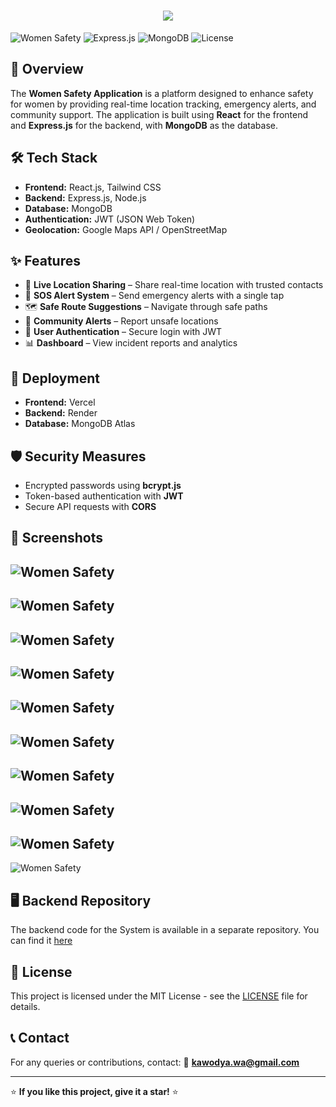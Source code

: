 <h1 align="center">
    <img src="https://readme-typing-svg.herokuapp.com/?font=Righteous&size=35&center=true&vCenter=true&width=700&height=70&duration=4000&lines=Safe+Guard+Women+Safety+App&color=800080" />
</h1>

![Women Safety](https://img.shields.io/badge/Women_Safety-React-blueviolet)
![Express.js](https://img.shields.io/badge/Backend-Express.js-green)
![MongoDB](https://img.shields.io/badge/Database-MongoDB-brightgreen)
![License](https://img.shields.io/badge/License-MIT-yellow.svg)

## 🚀 Overview
The **Women Safety Application** is a platform designed to enhance safety for women by providing real-time location tracking, emergency alerts, and community support. The application is built using **React** for the frontend and **Express.js** for the backend, with **MongoDB** as the database.

## 🛠 Tech Stack
- **Frontend:** React.js, Tailwind CSS
- **Backend:** Express.js, Node.js
- **Database:** MongoDB
- **Authentication:** JWT (JSON Web Token)
- **Geolocation:** Google Maps API / OpenStreetMap

## ✨ Features
- 📍 **Live Location Sharing** – Share real-time location with trusted contacts
- 🚨 **SOS Alert System** – Send emergency alerts with a single tap
- 🗺 **Safe Route Suggestions** – Navigate through safe paths
- 📢 **Community Alerts** – Report unsafe locations
- 🔐 **User Authentication** – Secure login with JWT
- 📊 **Dashboard** – View incident reports and analytics

## 🚀 Deployment
- **Frontend:**  Vercel
- **Backend:** Render 
- **Database:** MongoDB Atlas

## 🛡 Security Measures
- Encrypted passwords using **bcrypt.js**
- Token-based authentication with **JWT**
- Secure API requests with **CORS**

## 📸 Screenshots
![Women Safety](https://imgur.com/150FyAA.jpg)
-
![Women Safety](https://imgur.com/1t9N93U.jpg)
-
![Women Safety](https://imgur.com/bRPNOjD.jpg)
-
![Women Safety](https://imgur.com/chq189N.jpg)
-
![Women Safety](https://imgur.com/dggVE01.jpg)
-
![Women Safety](https://imgur.com/JbekjTf.jpg)
-
![Women Safety](https://imgur.com/QH7QjPM.jpg)
-
![Women Safety](https://imgur.com/OrQ4Kco.jpg)
-
![Women Safety](https://imgur.com/MI0sPb2.jpg)
-
![Women Safety](https://imgur.com/rXwJdi4.jpg)


## 🖥️ Backend Repository

The backend code for the  System is available in a separate repository. You can find it [here](https://github.com/kawodyaarachchige/safe-guard-server-side.git)


## 📜 License
This project is licensed under the MIT License - see the [LICENSE](LICENSE) file for details.

## 📞 Contact
For any queries or contributions, contact:
📧 **kawodya.wa@gmail.com**

---
⭐ **If you like this project, give it a star!** ⭐
